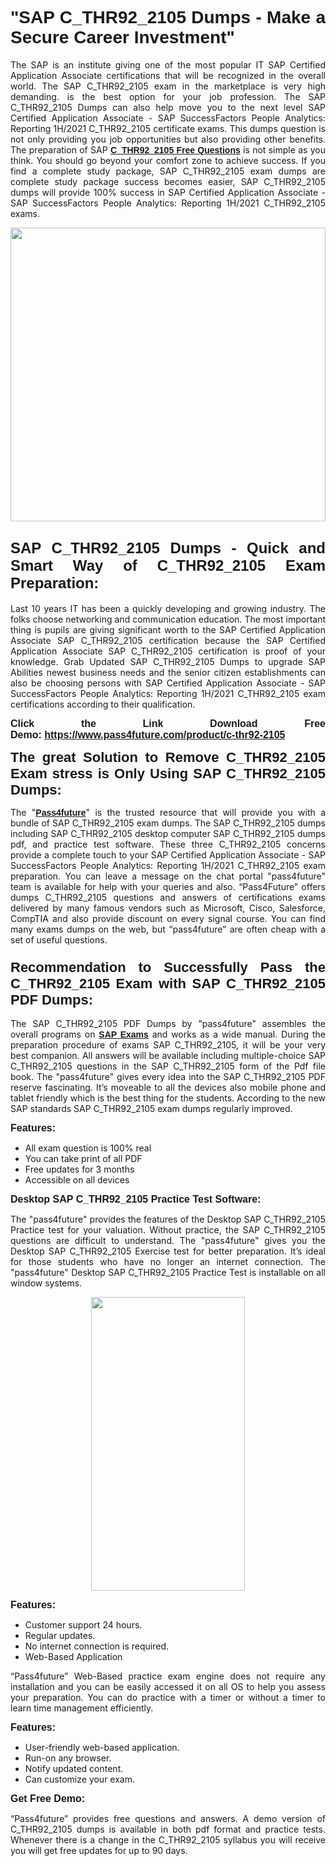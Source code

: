 
<h1 style="text-align: justify;"><span style="font-family:Tahoma,Geneva,sans-serif;"><strong>"SAP C_THR92_2105 Dumps - Make a Secure Career Investment"</strong></span></h1>

<p style="text-align: justify;">The SAP is an institute giving one of the most popular IT SAP Certified Application Associate certifications that will be recognized in the overall world. The SAP C_THR92_2105 exam in the marketplace is very high demanding. is the best option for your job profession. The SAP C_THR92_2105 Dumps can also help move you to the next level SAP Certified Application Associate - SAP SuccessFactors People Analytics: Reporting 1H/2021 C_THR92_2105 certificate exams. This dumps question is not only providing you job opportunities but also providing other benefits. The preparation of SAP <span style="font-family:Tahoma,Geneva,sans-serif;"><strong><a href="https://www.pass4future.com/questions/sap/c-thr92-2105">C_THR92_2105 Free Questions</a></strong></span> is not simple as you think. You should go beyond your comfort zone to achieve success. If you find a complete study package, SAP C_THR92_2105 exam dumps are complete study package success becomes easier, SAP C_THR92_2105 dumps will provide 100% success in SAP Certified Application Associate - SAP SuccessFactors People Analytics: Reporting 1H/2021 C_THR92_2105 exams.</p>

<p style="text-align: justify;"><a href="https://www.pass4future.com/product/c-thr92-2105"><img alt="" src="https://lh3.googleusercontent.com/pw/AM-JKLVhEO4I138wJzOepD3laGU-R1M7eT-OTYdow6pCESip26lSeaxxzS9BVWUKuzj1e3L_MoxCfVgBEvV8ODwl1LGzlZbt6HJm3NXXplPwnYiBfuYM_eQCcVVRMaAwHdsl3AhHOZS-up7mzwmd4i4EpEGq=w1112-h625-no?authuser=0" style="width: 100%; height: 470px;" /></a></p>

<h2 style="text-align: justify;"><span style="font-size:24px;"><strong><span style="font-family:Tahoma,Geneva,sans-serif;">SAP C_THR92_2105 Dumps - Quick and Smart Way of C_THR92_2105 Exam Preparation:</span></strong></span></h2>

<p style="text-align: justify;">Last 10 years IT has been a quickly developing and growing industry. The folks choose networking and communication education. The most important thing is pupils are giving significant worth to the SAP Certified Application Associate SAP C_THR92_2105 certification because the SAP Certified Application Associate SAP C_THR92_2105 certification is proof of your knowledge. Grab Updated SAP C_THR92_2105 Dumps to upgrade SAP Abilities newest business needs and the senior citizen establishments can also be choosing persons with SAP Certified Application Associate - SAP SuccessFactors People Analytics: Reporting 1H/2021 C_THR92_2105 exam certifications according to their qualification.</p>

<p style="text-align: justify;"><strong><span style="font-family:Lucida Sans Unicode,Lucida Grande,sans-serif;"><span style="font-size:16px;">Click the Link Download Free Demo: <a href="https://www.pass4future.com/product/c-thr92-2105">https://www.pass4future.com/product/c-thr92-2105</a></span></span></strong></p>

<p style="text-align: justify;"><strong><span style="font-size:22px;"><span style="font-family:Tahoma,Geneva,sans-serif;">The great Solution to Remove C_THR92_2105 Exam stress is Only Using SAP C_THR92_2105 Dumps:</span></span></strong></p>

<p style="text-align: justify;">The "<span style="font-family:Lucida Sans Unicode,Lucida Grande,sans-serif;"><a href="https://www.pass4future.com/"><strong>Pass4future</strong></a></span>" is the trusted resource that will provide you with a bundle of SAP C_THR92_2105 exam dumps. The SAP C_THR92_2105 dumps including SAP C_THR92_2105 desktop computer SAP C_THR92_2105 dumps pdf, and practice test software. These three C_THR92_2105 concerns provide a complete touch to your SAP Certified Application Associate - SAP SuccessFactors People Analytics: Reporting 1H/2021 C_THR92_2105 exam preparation. You can leave a message on the chat portal "pass4future" team is available for help with your queries and also. “Pass4Future” offers dumps C_THR92_2105 questions and answers of certifications exams delivered by many famous vendors such as Microsoft, Cisco, Salesforce, CompTIA and also provide discount on every signal course. You can find many exams dumps on the web, but “pass4future” are often cheap with a set of useful questions.</p>

<h3 style="text-align: justify;"><span style="font-size:22px;"><strong><span style="font-family:Tahoma,Geneva,sans-serif;">Recommendation to Successfully Pass the C_THR92_2105 Exam with SAP C_THR92_2105 PDF Dumps:</span></strong></span></h3>

<p style="text-align: justify;">The SAP C_THR92_2105 PDF Dumps by "pass4future" assembles the overall programs on <span style="font-family:Lucida Sans Unicode,Lucida Grande,sans-serif;"><strong><a href="https://www.pass4future.com/sap">SAP Exams</a></strong></span> and works as a wide manual. During the preparation procedure of exams SAP C_THR92_2105, it will be your very best companion. All answers will be available including multiple-choice SAP C_THR92_2105 questions in the SAP C_THR92_2105 form of the Pdf file book. The "pass4future" gives every idea into the SAP C_THR92_2105 PDF reserve fascinating. It’s moveable to all the devices also mobile phone and tablet friendly which is the best thing for the students. According to the new SAP standards SAP C_THR92_2105 exam dumps regularly improved.</p>

<p style="text-align: justify;"><span style="font-family:Lucida Sans Unicode,Lucida Grande,sans-serif;"><span style="font-size:16px;"><strong>Features:</strong></span></span></p>

<ul>
	<li style="text-align: justify;">All exam question is 100% real</li>
	<li style="text-align: justify;">You can take print of all PDF</li>
	<li style="text-align: justify;">Free updates for 3 months </li>
	<li style="text-align: justify;">Accessible on all devices</li>
</ul>

<p style="text-align: justify;"><span style="font-family:Tahoma,Geneva,sans-serif;"><span style="font-size:16px;"><strong>Desktop SAP C_THR92_2105 Practice Test Software:</strong></span></span></p>

<p style="text-align: justify;">The "pass4future" provides the features of the Desktop SAP C_THR92_2105 Practice test for your valuation. Without practice, the SAP C_THR92_2105 questions are difficult to understand. The "pass4future" gives you the Desktop SAP C_THR92_2105 Exercise test for better preparation. It’s ideal for those students who have no longer an internet connection. The "pass4future" Desktop SAP C_THR92_2105 Practice Test is installable on all window systems.</p>

<p style="text-align: center;"><a href="https://www.pass4future.com/product/c-thr92-2105"><img alt="" src="https://lh3.googleusercontent.com/pw/AM-JKLV3yUm3jiqqIo1xIsj1VJ_UeysYexQY-pRYO0rIFl3vg11QZioN-gzffpw2AfKqFynWuvoXOreWrWS0swpr4xmOSWfwII2jvatteuqrfxiWGFBSHPiZUCoi33jqeymK5dmu-0enyX6tayRCAMHw05jv=s625-no?authuser=0" style="width: 70%; height: 470px;" /></a></p>

<p style="text-align: justify;"><span style="font-size:16px;"><span style="font-family:Lucida Sans Unicode,Lucida Grande,sans-serif;"><strong>Features:</strong></span></span></p>

<ul>
	<li style="text-align: justify;">Customer support 24 hours. </li>
	<li style="text-align: justify;">Regular updates. </li>
	<li style="text-align: justify;">No internet connection is required.</li>
	<li style="text-align: justify;">Web-Based Application</li>
</ul>

<p style="text-align: justify;">“Pass4future” Web-Based practice exam engine does not require any installation and you can be easily accessed it on all OS to help you assess your preparation. You can do practice with a timer or without a timer to learn time management efficiently.</p>

<p style="text-align: justify;"><strong><span style="font-size:16px;"><span style="font-family:Lucida Sans Unicode,Lucida Grande,sans-serif;">Features:</span></span></strong></p>

<ul>
	<li style="text-align: justify;">User-friendly web-based application.</li>
	<li style="text-align: justify;">Run-on any browser. </li>
	<li style="text-align: justify;">Notify updated content.</li>
	<li style="text-align: justify;">Can customize your exam.</li>
</ul>

<p style="text-align: justify;"><span style="font-size:16px;"><span style="font-family:Lucida Sans Unicode,Lucida Grande,sans-serif;"><strong>Get Free Demo:</strong></span></span></p>

<p style="text-align: justify;">“Pass4future” provides free questions and answers. A demo version of C_THR92_2105 dumps is available in both pdf format and practice tests. Whenever there is a change in the C_THR92_2105 syllabus you will receive you will get free updates for up to 90 days. </p>
